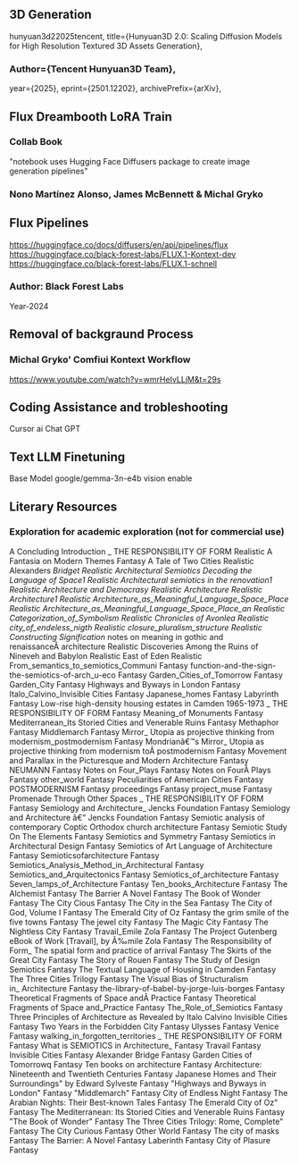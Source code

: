 ## 3D Generation 
hunyuan3d22025tencent,
title={Hunyuan3D 2.0: Scaling Diffusion Models for High Resolution Textured 3D Assets Generation},
### Author={Tencent Hunyuan3D Team},
year={2025},
eprint={2501.12202},
archivePrefix={arXiv},


## Flux Dreambooth LoRA Train 
### Collab Book
"notebook uses Hugging Face Diffusers package to create image generation pipelines"
### Nono Martínez Alonso, James McBennett & Michal Gryko



## Flux Pipelines
https://huggingface.co/docs/diffusers/en/api/pipelines/flux
https://huggingface.co/black-forest-labs/FLUX.1-Kontext-dev
https://huggingface.co/black-forest-labs/FLUX.1-schnell
### Author: Black Forest Labs
Year-2024


## Removal of backgraund Process
### Michal Gryko' Comfiui Kontext Workflow 
https://www.youtube.com/watch?v=wmrHeIvLLjM&t=29s


## Coding Assistance and trobleshooting
Cursor ai
Chat GPT

## Text LLM Finetuning 
Base Model google/gemma-3n-e4b vision enable 


## Literary Resources
 ### Exploration for academic exploration (not for commercial use)

A Concluding Introduction _ THE RESPONSIBILITY OF FORM	Realistic
A Fantasia on Modern Themes	Fantasy
A Tale of Two Cities	Realistic
Alexanders _Bridget	Realistic
Architectural Semiotics Decoding the Language of Space1	Realistic
Architectural semiotics in the renovation1	Realistic
Architecture and Democrasy	Realistic
Architecture	Realistic
Architecture1	Realistic
Architecture_as_Meaningful_Language_Space_Place	Realistic
Architecture_as_Meaningful_Language_Space_Place_an	Realistic
Categorization_of_Symbolism	Realistic
Chronicles of Avonlea	Realistic
city_of_endeless_nigth	Realistic
closure_pluralism_structure	Realistic
Constructing Signification_ notes on meaning in gothic and renaissanceÂ architecture	Realistic
Discoveries Among the Ruins of Nineveh and Babylon	Realistic
East of Eden	Realistic
From_semantics_to_semiotics_Communi	Fantasy
function-and-the-sign-the-semiotics-of-arch_u-eco	Fantasy
Garden_Cities_of_Tomorrow	Fantasy
Garden_City	Fantasy
Highways and Byways in London	Fantasy
Italo_Calvino_Invisible Cities	Fantasy
Japanese_homes	Fantasy
Labyrinth	Fantasy
Low-rise high-density housing estates in Camden 1965-1973 _ THE RESPONSIBILITY OF FORM	Fantasy
Meaning_of Monuments	Fantasy
Mediterranean_Its Storied Cities and Venerable Ruins	Fantasy
Methaphor	Fantasy
Middlemarch	Fantasy
Mirror_ Utopia as projective thinking from modernism_postmodernism	Fantasy
Mondrianâ€™s Mirror_ Utopia as projective thinking from modernism toÂ postmodernism	Fantasy
Movement and Parallax in the Picturesque and Modern Architecture	Fantasy
NEUMANN	Fantasy
Notes on Four_Plays	Fantasy
Notes on FourÂ Plays	Fantasy
other_world	Fantasy
Peculiarities of American Cities	Fantasy
POSTMODERNISM	Fantasy
proceedings	Fantasy
project_muse	Fantasy
Promenade Through Other Spaces _ THE RESPONSIBILITY OF FORM	Fantasy
Semiology and Architecture_ Jencks Foundation	Fantasy
Semiology and Architecture â€“ Jencks Foundation	Fantasy
Semiotic analysis of contemporary Coptic Orthodox church architecture	Fantasy
Semiotic Study On The Elements	Fantasy
Semiotics and Symmetry	Fantasy
Semiotics in Architectural Design	Fantasy
Semiotics of Art Language of Architecture	Fantasy
Semioticsofarchitecture	Fantasy
Semiotics_Analysis_Method_in_Architectural	Fantasy
Semiotics_and_Arquitectonics	Fantasy
Semiotics_of_architecture	Fantasy
Seven_lamps_of_Architecture	Fantasy
Ten_books_Architecture	Fantasy
The Alchemist	Fantasy
The Barrier A Novel	Fantasy
The Book of Wonder	Fantasy
The City Cious	Fantasy
The City in the Sea	Fantasy
The City of God, Volume I	Fantasy
The Emerald City of Oz	Fantasy
the grim smile of the five towns	Fantasy
The jewel city	Fantasy
The Magic City	Fantasy
The Nightless City	Fantasy
Travail_Emile Zola	Fantasy
The Project Gutenberg eBook of Work [Travail], by Ã‰mile Zola	Fantasy
The Responsibility of Form_ The spatial form and practice of arrival	Fantasy
The Skirts of the Great City	Fantasy
The Story of Rouen	Fantasy
The Study of Design Semiotics	Fantasy
The Textual Language of Housing in Camden	Fantasy
The Three Cities Trilogy	Fantasy
The Visual Bias of Structuralism in_ Architecture	Fantasy
the-library-of-babel-by-jorge-luis-borges	Fantasy
Theoretical Fragments of Space andÂ Practice	Fantasy
Theoretical Fragments of Space and_Practice	Fantasy
The_Role_of_Semiotics	Fantasy
Three Principles of Architecture as Revealed by Italo Calvino Invisible Cities	Fantasy
Two Years in the Forbidden City	Fantasy
Ulysses	Fantasy
Venice	Fantasy
walking_in_forgotten_territories _ THE RESPONSIBILITY OF FORM	Fantasy
What is SEMIOTICS in Architecture_	Fantasy
Travail	Fantasy
Invisible Cities	Fantasy
Alexander Bridge	Fantasy
Garden Cities of Tomorrowq	Fantasy
Ten books on architecture	Fantasy
Architecture: Nineteenth and Twentieth Centuries	Fantasy
Japanese Homes and Their Surroundings" by Edward Sylveste	Fantasy
"Highways and Byways in London"	Fantasy
"Middlemarch"	Fantasy
City of Endless Night	Fantasy
The Arabian Nights: Their Best-known Tales	Fantasy
The Emerald City of Oz"	Fantasy
The Mediterranean: Its Storied Cities and Venerable Ruins	Fantasy
"The Book of Wonder"	Fantasy
The Three Cities Trilogy: Rome, Complete"	Fantasy
The City Curious	Fantasy
Other World	Fantasy
The city of masks	Fantasy
The Barrier: A Novel	Fantasy
Laberinth	Fantasy
City of Plasure	Fantasy
